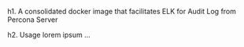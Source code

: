 h1. A consolidated docker image that facilitates ELK for Audit Log from Percona Server

h2. Usage
lorem ipsum ...
